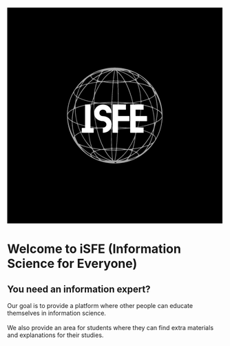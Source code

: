![Alt text](https://github.com/Information-Science-for-everyone/.github/blob/main/ISfE.png)

# Welcome to iSFE (Information Science for Everyone)

## You need an information expert?
Our goal is to provide a platform where other people can educate themselves in information science.<br><br>
We also provide an area for students where they can find extra materials and explanations for their studies.

